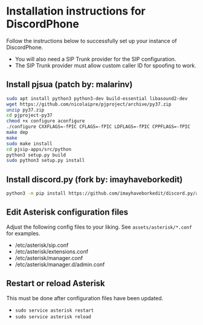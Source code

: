 # Installation instructions for DiscordPhone
Follow the instructions below to successfully set up your instance of DiscordPhone.
- You will also need a SIP Trunk provider for the SIP configuration.
- The SIP Trunk provider must allow custom caller ID for spoofing to work.

## Install pjsua (patch by: malarinv)
```bash
sudo apt install python3 python3-dev build-essential libasound2-dev
wget https://github.com/nicolaipre/pjproject/archive/py37.zip
unzip py37.zip
cd pjproject-py37
chmod +x configure aconfigure
./configure CXXFLAGS=-fPIC CFLAGS=-fPIC LDFLAGS=-fPIC CPPFLAGS=-fPIC
make dep
make
sudo make install
cd pjsip-apps/src/python
python3 setup.py build
sudo python3 setup.py install
```

## Install discord.py (fork by: imayhaveborkedit)
```bash
python3 -m pip install https://github.com/imayhaveborkedit/discord.py/archive/voice-recv-mk2.zip
```

## Edit Asterisk configuration files
Adjust the following config files to your liking. See `assets/asterisk/*.conf` for examples.
- /etc/asterisk/sip.conf
- /etc/asterisk/extensions.conf
- /etc/asterisk/manager.conf
- /etc/asterisk/manager.d/admin.conf

## Restart or reload Asterisk
This must be done after configuration files have been updated.
- `sudo service asterisk restart`
- `sudo service asterisk reload`